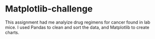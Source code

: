 # Matplotlib-challenge

This assignment had me analyize drug regimens for cancer found in lab mice. I used Pandas to clean and sort the data, and Matplotlib to create charts.
